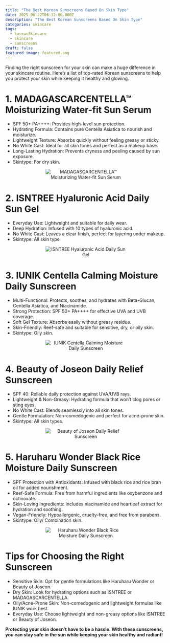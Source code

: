 ```yaml
---
title: "The Best Korean Sunscreens Based On Skin Type"
date: 2025-06-22T06:32:00.000Z
description: "The Best Korean Sunscreens Based On Skin Type"
categories: skincare
tags:
  - koreanSkincare
  - skincare
  - sunscreens
draft: false
featured_image: featured.png
---
```


Finding the right sunscreen for your skin can make a huge difference in your skincare routine. Here’s a list of top-rated Korean sunscreens to help you protect your skin while keeping it healthy and glowing.

# 1. **MADAGASCARCENTELLA™ Moisturizing Water-fit Sun Serum**

- SPF 50+ PA++++: Provides high-level sun protection.
- Hydrating Formula: Contains pure Centella Asiatica to nourish and moisturize.
- Lightweight Texture: Absorbs quickly without feeling greasy or sticky.
- No White Cast: Ideal for all skin tones and perfect as a makeup base.
- Long-Lasting Hydration: Prevents dryness and peeling caused by sun exposure.
- Skintype: For dry skin.
<div style="display: flex; flex-wrap: wrap; gap: 20px; justify-content: center;">

  <div style="flex: 1 1 200px; text-align: center;">
    <img src="https://m.media-amazon.com/images/I/615HahH2wOL._SL1500_.jpg" alt="MADAGASCARCENTELLA™ Moisturizing Water-fit Sun Serum" style="max-width: 50%; height: auto; display: block; margin: 0 auto;" />
  </div>

</div>


# 2. **ISNTREE Hyaluronic Acid Daily Sun Gel**

- Everyday Use: Lightweight and suitable for daily wear.
- Deep Hydration: Infused with 10 types of hyaluronic acid.
- No White Cast: Leaves a clear finish, perfect for layering under makeup.
- Skintype: All skin type
<div style="display: flex; flex-wrap: wrap; gap: 20px; justify-content: center;">

  <div style="flex: 1 1 200px; text-align: center;">
    <img src="https://m.media-amazon.com/images/I/51lEn+3Xs2L._SL1000_.jpg" alt="ISNTREE Hyaluronic Acid Daily Sun Gel" style="max-width: 50%; height: auto; display: block; margin: 0 auto;" />
  </div>

</div>

# 3. **IUNIK Centella Calming Moisture Daily Sunscreen**

- Multi-Functional: Protects, soothes, and hydrates with Beta-Glucan, Centella Asiatica, and Niacinamide.
- Strong Protection: SPF 50+ PA++++ for effective UVA and UVB coverage.
- Soft Gel Texture: Absorbs easily without greasy residue.
- Skin-Friendly: Reef-safe and suitable for sensitive, dry, or oily skin.
- Skintype: Oily skin.
<div style="display: flex; flex-wrap: wrap; gap: 20px; justify-content: center;">

  <div style="flex: 1 1 200px; text-align: center;">
    <img src="https://m.media-amazon.com/images/I/71JnMdYhGkL._SL1500_.jpg" alt="IUNIK Centella Calming Moisture Daily Sunscreen" style="max-width: 50%; height: auto; display: block; margin: 0 auto;" />
  </div>

</div>

# 4. **Beauty of Joseon Daily Relief Sunscreen**

- SPF 40: Reliable daily protection against UVA/UVB rays.
- Lightweight & Non-Greasy: Hydrating formula that won’t clog pores or sting eyes.
- No White Cast: Blends seamlessly into all skin tones.
- Gentle Formulation: Non-comedogenic and perfect for acne-prone skin.
- Skintype: All skin types.
<div style="display: flex; flex-wrap: wrap; gap: 20px; justify-content: center;">

  <div style="flex: 1 1 200px; text-align: center;">
    <img src="https://m.media-amazon.com/images/I/61-OzCeI4mL._SL1500_.jpg" alt="Beauty of Joseon Daily Relief Sunscreen" style="max-width: 50%; height: auto; display: block; margin: 0 auto;" />
  </div>

</div>


# 5. **Haruharu Wonder Black Rice Moisture Daily Sunscreen**

- SPF Protection with Antioxidants: Infused with black rice and rice bran oil for added nourishment.
- Reef-Safe Formula: Free from harmful ingredients like oxybenzone and octinoxate.
- Skin-Loving Ingredients: Includes niacinamide and heartleaf extract for hydration and soothing.
- Vegan-Friendly: Hypoallergenic, cruelty-free, and free from parabens.
- Skintype: Oily/ Combination skin.
<div style="display: flex; flex-wrap: wrap; gap: 20px; justify-content: center;">

  <div style="flex: 1 1 200px; text-align: center;">
    <img src="https://m.media-amazon.com/images/I/41i256t8+3L._SL1000_.jpg" alt="Haruharu Wonder Black Rice Moisture Daily Sunscreen" style="max-width: 50%; height: auto; display: block; margin: 0 auto;" />
  </div>

</div>


# Tips for Choosing the Right Sunscreen

- Sensitive Skin: Opt for gentle formulations like Haruharu Wonder or Beauty of Joseon.
- Dry Skin: Look for hydrating options such as ISNTREE or MADAGASCARCENTELLA.
- Oily/Acne-Prone Skin: Non-comedogenic and lightweight formulas like IUNIK work best.
- Everyday Use: Choose lightweight and non-greasy options like ISNTREE or Beauty of Joseon.

**Protecting your skin doesn’t have to be a hassle. With these sunscreens, you can stay safe in the sun while keeping your skin healthy and radiant!**